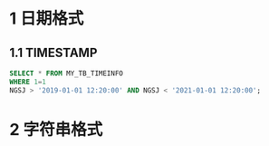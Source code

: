 # 1 日期格式

## 1.1 TIMESTAMP

```sql
SELECT * FROM MY_TB_TIMEINFO 
WHERE 1=1
NGSJ > '2019-01-01 12:20:00' AND NGSJ < '2021-01-01 12:20:00';
```





# 2  字符串格式